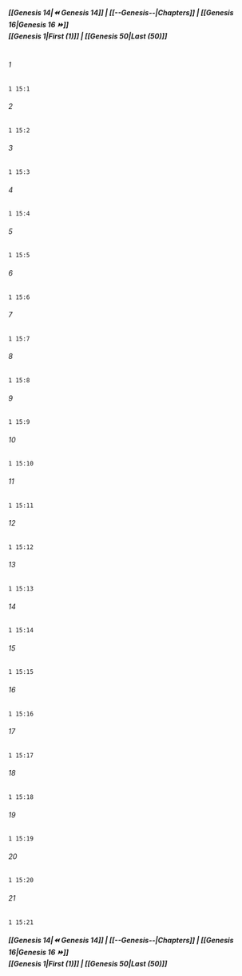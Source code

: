 
##### **[[Genesis 14|⏪ Genesis 14]] | [[--Genesis--|Chapters]] | [[Genesis 16|Genesis 16 ⏩]]**<br>**[[Genesis 1|First (1)]] | [[Genesis 50|Last (50)]]**<br><br>

###### 1
``` verse
1 15:1
```
###### 2
``` verse
1 15:2
```
###### 3
``` verse
1 15:3
```
###### 4
``` verse
1 15:4
```
###### 5
``` verse
1 15:5
```
###### 6
``` verse
1 15:6
```
###### 7
``` verse
1 15:7
```
###### 8
``` verse
1 15:8
```
###### 9
``` verse
1 15:9
```
###### 10
``` verse
1 15:10
```
###### 11
``` verse
1 15:11
```
###### 12
``` verse
1 15:12
```
###### 13
``` verse
1 15:13
```
###### 14
``` verse
1 15:14
```
###### 15
``` verse
1 15:15
```
###### 16
``` verse
1 15:16
```
###### 17
``` verse
1 15:17
```
###### 18
``` verse
1 15:18
```
###### 19
``` verse
1 15:19
```
###### 20
``` verse
1 15:20
```
###### 21
``` verse
1 15:21
```

##### **[[Genesis 14|⏪ Genesis 14]] | [[--Genesis--|Chapters]] | [[Genesis 16|Genesis 16 ⏩]]**<br>**[[Genesis 1|First (1)]] | [[Genesis 50|Last (50)]]**
